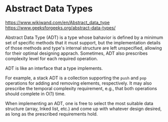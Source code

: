 # Abstract Data Types

https://www.wikiwand.com/en/Abstract_data_type
https://www.geeksforgeeks.org/abstract-data-types/


Abstract Data Type (ADT) is a type whose bahavior is defined by a minimum set of specific methods that it must support, but the implementation details of those methods and type's internal structure are left unspecified, allowing for their optimal designing apprach. Sometimes, ADT also prescribes complexity level for each required operation.

ADT is like an interface that a type implements.

For example, a stack ADT is a collection supporting the `push` and `pop` operations for adding and removing elements, respectively. It may also prescribe the temporal complexity requirement, e.g., that both operations should complete in O(1) time.

When implementing an ADT, one is free to select the most suitable data structure (array, lnked list, etc.) and come up with whatever design desired, as long as the prescribed requirements hold.
